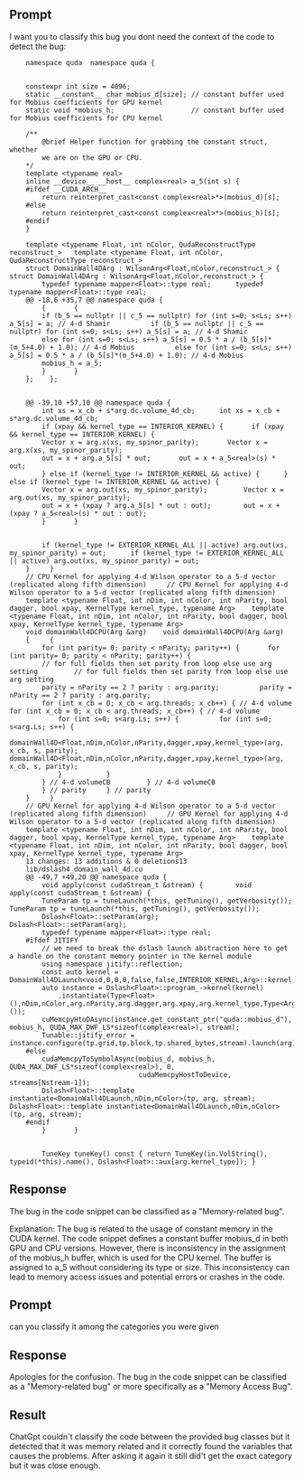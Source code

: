 ## Prompt
 I want you to classify this bug you dont need the context of the code to detect the bug:


        namespace quda 	namespace quda {


        constexpr int size = 4096;
        static __constant__ char mobius_d[size]; // constant buffer used for Mobius coefficients for GPU kernel
        static void *mobius_h;                   // constant buffer used for Mobius coefficients for CPU kernel

        /**
            @brief Helper function for grabbing the constant struct, whether
            we are on the GPU or CPU.
        */
        template <typename real>
        inline __device__ __host__ complex<real> a_5(int s) {
        #ifdef __CUDA_ARCH__
            return reinterpret_cast<const complex<real>*>(mobius_d)[s];
        #else
            return reinterpret_cast<const complex<real>*>(mobius_h)[s];
        #endif
        }

        template <typename Float, int nColor, QudaReconstructType reconstruct_>	  template <typename Float, int nColor, QudaReconstructType reconstruct_>
        struct DomainWall4DArg : WilsonArg<Float,nColor,reconstruct_> {	  struct DomainWall4DArg : WilsonArg<Float,nColor,reconstruct_> {
            typedef typename mapper<Float>::type real;	    typedef typename mapper<Float>::type real;
        @@ -18,6 +35,7 @@ namespace quda {
            {	    {
            if (b_5 == nullptr || c_5 == nullptr) for (int s=0; s<Ls; s++) a_5[s] = a; // 4-d Shamir	      if (b_5 == nullptr || c_5 == nullptr) for (int s=0; s<Ls; s++) a_5[s] = a; // 4-d Shamir
            else for (int s=0; s<Ls; s++) a_5[s] = 0.5 * a / (b_5[s]*(m_5+4.0) + 1.0); // 4-d Mobius	      else for (int s=0; s<Ls; s++) a_5[s] = 0.5 * a / (b_5[s]*(m_5+4.0) + 1.0); // 4-d Mobius
            mobius_h = a_5;
            }	    }
        };	  };


        @@ -39,10 +57,10 @@ namespace quda {
            int xs = x_cb + s*arg.dc.volume_4d_cb;	    int xs = x_cb + s*arg.dc.volume_4d_cb;
            if (xpay && kernel_type == INTERIOR_KERNEL) {	    if (xpay && kernel_type == INTERIOR_KERNEL) {
            Vector x = arg.x(xs, my_spinor_parity);	      Vector x = arg.x(xs, my_spinor_parity);
            out = x + arg.a_5[s] * out;	      out = x + a_5<real>(s) * out;
            } else if (kernel_type != INTERIOR_KERNEL && active) {	    } else if (kernel_type != INTERIOR_KERNEL && active) {
            Vector x = arg.out(xs, my_spinor_parity);	      Vector x = arg.out(xs, my_spinor_parity);
            out = x + (xpay ? arg.a_5[s] * out : out);	      out = x + (xpay ? a_5<real>(s) * out : out);
            }	    }


            if (kernel_type != EXTERIOR_KERNEL_ALL || active) arg.out(xs, my_spinor_parity) = out;	    if (kernel_type != EXTERIOR_KERNEL_ALL || active) arg.out(xs, my_spinor_parity) = out;
        }	  }
        // CPU Kernel for applying 4-d Wilson operator to a 5-d vector (replicated along fifth dimension)	  // CPU Kernel for applying 4-d Wilson operator to a 5-d vector (replicated along fifth dimension)
        template <typename Float, int nDim, int nColor, int nParity, bool dagger, bool xpay, KernelType kernel_type, typename Arg>	  template <typename Float, int nDim, int nColor, int nParity, bool dagger, bool xpay, KernelType kernel_type, typename Arg>
        void domainWall4DCPU(Arg &arg)	  void domainWall4DCPU(Arg &arg)
        {	  {
            for (int parity= 0; parity < nParity; parity++) {	    for (int parity= 0; parity < nParity; parity++) {
            // for full fields then set parity from loop else use arg setting	      // for full fields then set parity from loop else use arg setting
            parity = nParity == 2 ? parity : arg.parity;	      parity = nParity == 2 ? parity : arg.parity;
            for (int x_cb = 0; x_cb < arg.threads; x_cb++) { // 4-d volume	      for (int x_cb = 0; x_cb < arg.threads; x_cb++) { // 4-d volume
                for (int s=0; s<arg.Ls; s++) {	        for (int s=0; s<arg.Ls; s++) {
                domainWall4D<Float,nDim,nColor,nParity,dagger,xpay,kernel_type>(arg, x_cb, s, parity);	          domainWall4D<Float,nDim,nColor,nParity,dagger,xpay,kernel_type>(arg, x_cb, s, parity);
                }	        }
            } // 4-d volumeCB	      } // 4-d volumeCB
            } // parity	    } // parity
        }	  }
        // GPU Kernel for applying 4-d Wilson operator to a 5-d vector (replicated along fifth dimension)	  // GPU Kernel for applying 4-d Wilson operator to a 5-d vector (replicated along fifth dimension)
        template <typename Float, int nDim, int nColor, int nParity, bool dagger, bool xpay, KernelType kernel_type, typename Arg>	  template <typename Float, int nDim, int nColor, int nParity, bool dagger, bool xpay, KernelType kernel_type, typename Arg>
        13 changes: 13 additions & 0 deletions13  
        lib/dslash4_domain_wall_4d.cu
        @@ -49,7 +49,20 @@ namespace quda {
            void apply(const cudaStream_t &stream) {	    void apply(const cudaStream_t &stream) {
            TuneParam tp = tuneLaunch(*this, getTuning(), getVerbosity());	      TuneParam tp = tuneLaunch(*this, getTuning(), getVerbosity());
            Dslash<Float>::setParam(arg);	      Dslash<Float>::setParam(arg);
            typedef typename mapper<Float>::type real;
        #ifdef JITIFY
            // we need to break the dslash launch abstraction here to get a handle on the constant memory pointer in the kernel module
            using namespace jitify::reflection;
            const auto kernel = DomainWall4DLaunch<void,0,0,0,false,false,INTERIOR_KERNEL,Arg>::kernel;
            auto instance = Dslash<Float>::program_->kernel(kernel)
                .instantiate(Type<Float>(),nDim,nColor,arg.nParity,arg.dagger,arg.xpay,arg.kernel_type,Type<Arg>());
            cuMemcpyHtoDAsync(instance.get_constant_ptr("quda::mobius_d"), mobius_h, QUDA_MAX_DWF_LS*sizeof(complex<real>), stream);
            Tunable::jitify_error = instance.configure(tp.grid,tp.block,tp.shared_bytes,stream).launch(arg);
        #else
            cudaMemcpyToSymbolAsync(mobius_d, mobius_h, QUDA_MAX_DWF_LS*sizeof(complex<real>), 0,
                                    cudaMemcpyHostToDevice, streams[Nstream-1]);
            Dslash<Float>::template instantiate<DomainWall4DLaunch,nDim,nColor>(tp, arg, stream);	      Dslash<Float>::template instantiate<DomainWall4DLaunch,nDim,nColor>(tp, arg, stream);
        #endif
            }	    }


            TuneKey tuneKey() const { return TuneKey(in.VolString(), typeid(*this).name(), Dslash<Float>::aux[arg.kernel_type]); }
## Response
The bug in the code snippet can be classified as a "Memory-related bug".

Explanation:
The bug is related to the usage of constant memory in the CUDA kernel. The code snippet defines a constant buffer mobius_d in both GPU and CPU versions. However, there is inconsistency in the assignment of the mobius_h buffer, which is used for the CPU kernel. The buffer is assigned to a_5 without considering its type or size. This inconsistency can lead to memory access issues and potential errors or crashes in the code.
## Prompt
can you classify it among the categories you were given
## Response

Apologies for the confusion. The bug in the code snippet can be classified as a "Memory-related bug" or more specifically as a "Memory Access Bug".
## Result
ChatGpt couldn't classify the code between the provided bug classes but it detected that it was memory related and it correctly found the variables that causes the problems. After asking it again it still did't get the exact category but it was close enough.